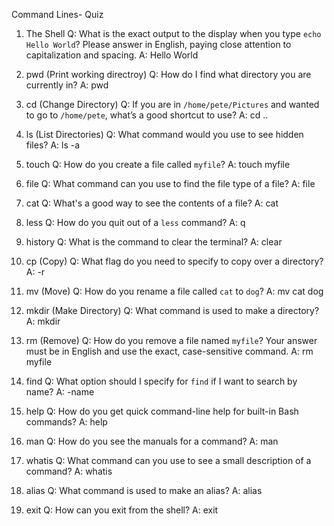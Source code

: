 Command Lines- Quiz
1. The Shell
   Q: What is the exact output to the display when you type `echo Hello World`? Please answer in English, paying close attention to capitalization and spacing.
   A: Hello World

2. pwd (Print working directroy)
   Q: How do I find what directory you are currently in?
   A: pwd

3. cd (Change Directory)
   Q: If you are in `/home/pete/Pictures` and wanted to go to `/home/pete`, what’s a good shortcut to use?
   A: cd ..

4. ls (List Directories)
   Q: What command would you use to see hidden files?
   A: ls -a

5. touch
   Q: How do you create a file called `myfile`?
   A: touch myfile

6. file
   Q: What command can you use to find the file type of a file?
   A: file

7. cat
   Q: What's a good way to see the contents of a file?
   A: cat

8. less
   Q: How do you quit out of a `less` command?
   A: q

9. history
    Q: What is the command to clear the terminal?
   A: clear

10. cp (Copy)
    Q: What flag do you need to specify to copy over a directory?
    A: -r

11. mv (Move)
    Q: How do you rename a file called `cat` to `dog`?
    A: mv cat dog

12. mkdir (Make Directory)
    Q: What command is used to make a directory?
    A: mkdir

13. rm (Remove)
    Q: How do you remove a file named `myfile`? Your answer must be in English and use the exact, case-sensitive command.
    A: rm myfile

14. find
    Q: What option should I specify for `find` if I want to search by name?
    A: -name

15. help
    Q: How do you get quick command-line help for built-in Bash commands?
    A: help
16. man
    Q: How do you see the manuals for a command?
    A: man

17. whatis
    Q: What command can you use to see a small description of a command?
    A: whatis

18. alias
    Q: What command is used to make an alias?
    A: alias

19. exit
    Q: How can you exit from the shell?
    A: exit
    


    
